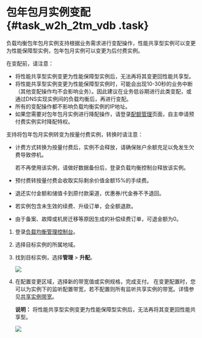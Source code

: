 # 包年包月实例变配 {#task_w2h_2tm_vdb .task}

负载均衡包年包月实例支持根据业务需求进行变配操作，性能共享型实例可以变更为性能保障型实例，包年包月实例可以变更为后付费实例。

在变配前，请注意：

-   将性能共享型实例变更为性能保障型实例后，无法再将其变更回性能共享型。
-   将性能共享型实例变更为性能保障型实例时，可能会出现10-30秒的业务中断（其他变配操作均不会影响业务）。因此建议在业务低谷期进行此类变配，或通过DNS实现实例间的负载均衡后，再进行变配。
-   所有的变配操作都不影响负载均衡实例的IP地址。
-   如果您需要对包年包月实例进行降配操作，请登录[配额管理](https://slb.console.aliyun.com/slb/quota)页面，自主申请预付费实例实时降配特权。

支持将包年包月实例转变为按量付费实例，转换时请注意：

-   计费方式转换为按量付费后，实例不会释放，请确保账户余额充足以免发生欠费导致停机。

    若不再使用该实例，请做好数据备份后，登录负载均衡控制台释放该实例。

-   预付费转按量付费会收取实际剩余价值金额15%的手续费。
-   退还实付金额和储值卡到原付款渠道，优惠券/代金券不予退回。
-   若实例包含未生效的续费、升级订单，会全额退款。
-   由于备案、故障或机房迁移等原因生成的补偿续费订单，可退金额为0。

1.  登录[负载均衡管理控制台](https://slb.console.aliyun.com/slb)。
2.  选择目标实例的所属地域。
3.  找到目标实例，选择**管理** \> **升配**。 

    ![](http://static-aliyun-doc.oss-cn-hangzhou.aliyuncs.com/assets/img/15648/15640472277321_zh-CN.png)

4.  在配置变更区域，选择新的带宽值或实例规格，完成支付。 在变更配置时，您可以为实例下的监听配置带宽，若不配置则所有监听共享实例的带宽。详情参见[共享实例带宽](cn.zh-CN/用户指南/监听/共享实例带宽.md#)。

    **说明：** 将性能共享型实例变更为性能保障型实例后，无法再将其变更回性能共享型。

    ![](http://static-aliyun-doc.oss-cn-hangzhou.aliyuncs.com/assets/img/15648/15640472287322_zh-CN.png)


